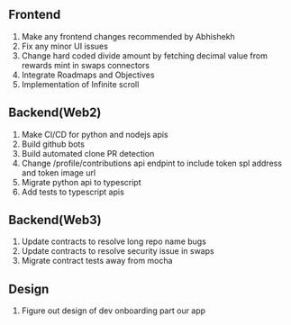 Frontend
--------------------------------------------
1) Make any frontend changes recommended by Abhishekh
2) Fix any minor UI issues
3) Change hard coded divide amount by fetching decimal value from rewards mint in swaps connectors
4) Integrate Roadmaps and Objectives
5) Implementation of Infinite scroll

Backend(Web2)
---------------------------------------------
1) Make CI/CD for python and nodejs apis
2) Build github bots
3) Build automated clone PR detection
4) Change /profile/contributions api endpint to include token spl address and token image url 
5) Migrate python api to typescript
6) Add tests to typescript apis

Backend(Web3)
---------------------------------------------
1) Update contracts to resolve long repo name bugs
2) Update contracts to resolve security issue in swaps
3) Migrate contract tests away from mocha

Design
---------------------------------------------
1) Figure out design of dev onboarding part our app
